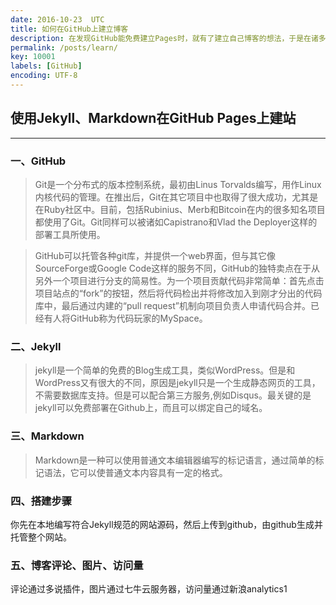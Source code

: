 ```yaml
---
date: 2016-10-23  UTC
title: 如何在GitHub上建立博客
description: 在发现GitHub能免费建立Pages时，就有了建立自己博客的想法，于是在诸多搜索后，选择了使用Jekyll、Markdown建站，并记录下了建站的步骤作为本人的第一篇博客。
permalink: /posts/learn/
key: 10001
labels: [GitHub]
encoding: UTF-8
---
```


## 使用Jekyll、Markdown在GitHub Pages上建站
***
### 一、GitHub
> Git是一个分布式的版本控制系统，最初由Linus Torvalds编写，用作Linux内核代码的管理。在推出后，Git在其它项目中也取得了很大成功，尤其是在Ruby社区中。目前，包括Rubinius、Merb和Bitcoin在内的很多知名项目都使用了Git。Git同样可以被诸如Capistrano和Vlad the Deployer这样的部署工具所使用。

> GitHub可以托管各种git库，并提供一个web界面，但与其它像 SourceForge或Google Code这样的服务不同，GitHub的独特卖点在于从另外一个项目进行分支的简易性。为一个项目贡献代码非常简单：首先点击项目站点的“fork”的按钮，然后将代码检出并将修改加入到刚才分出的代码库中，最后通过内建的“pull request”机制向项目负责人申请代码合并。已经有人将GitHub称为代码玩家的MySpace。

### 二、Jekyll
> jekyll是一个简单的免费的Blog生成工具，类似WordPress。但是和WordPress又有很大的不同，原因是jekyll只是一个生成静态网页的工具，不需要数据库支持。但是可以配合第三方服务,例如Disqus。最关键的是jekyll可以免费部署在Github上，而且可以绑定自己的域名。

### 三、Markdown
> Markdown是一种可以使用普通文本编辑器编写的标记语言，通过简单的标记语法，它可以使普通文本内容具有一定的格式。

### 四、搭建步骤

你先在本地编写符合Jekyll规范的网站源码，然后上传到github，由github生成并托管整个网站。


### 五、博客评论、图片、访问量
评论通过多说插件，图片通过七牛云服务器，访问量通过新浪analytics1
